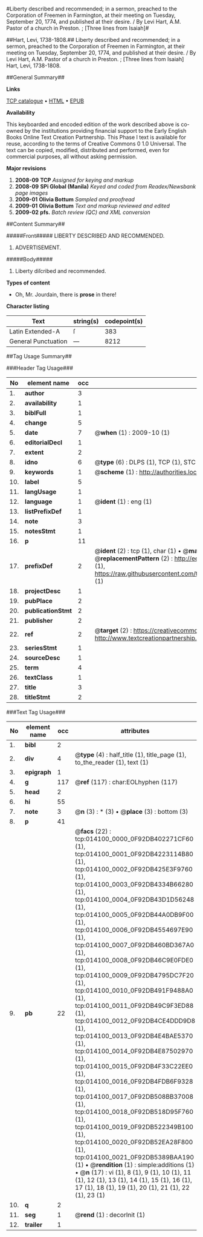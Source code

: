 #Liberty described and recommended; in a sermon, preached to the Corporation of Freemen in Farmington, at their meeting on Tuesday, September 20, 1774, and published at their desire. / By Levi Hart, A.M. Pastor of a church in Preston. ; [Three lines from Isaiah]#

##Hart, Levi, 1738-1808.##
Liberty described and recommended; in a sermon, preached to the Corporation of Freemen in Farmington, at their meeting on Tuesday, September 20, 1774, and published at their desire. / By Levi Hart, A.M. Pastor of a church in Preston. ; [Three lines from Isaiah]
Hart, Levi, 1738-1808.

##General Summary##

**Links**

[TCP catalogue](http://www.ota.ox.ac.uk/tcp/)  • 
[HTML](http://tei.it.ox.ac.uk/tcp/Texts-HTML/free/N11/N11133.html)  • 
[EPUB](http://tei.it.ox.ac.uk/tcp/Texts-EPUB/free/N11/N11133.epub)

**Availability**

This keyboarded and encoded edition of the
	       work described above is co-owned by the institutions
	       providing financial support to the Early English Books
	       Online Text Creation Partnership. This Phase I text is
	       available for reuse, according to the terms of Creative
	       Commons 0 1.0 Universal. The text can be copied,
	       modified, distributed and performed, even for
	       commercial purposes, all without asking permission.

**Major revisions**

1. __2008-09__ __TCP__ *Assigned for keying and markup*
1. __2008-09__ __SPi Global (Manila)__ *Keyed and coded from Readex/Newsbank page images*
1. __2009-01__ __Olivia Bottum__ *Sampled and proofread*
1. __2009-01__ __Olivia Bottum__ *Text and markup reviewed and edited*
1. __2009-02__ __pfs.__ *Batch review (QC) and XML conversion*

##Content Summary##

#####Front#####
LIBERTY DESCRIBED AND RECOMMENDED.
1. ADVERTISEMENT.

#####Body#####

1. Liberty diſcribed and recommended.

**Types of content**

  * Oh, Mr. Jourdain, there is **prose** in there!

**Character listing**


|Text|string(s)|codepoint(s)|
|---|---|---|
|Latin Extended-A|ſ|383|
|General Punctuation|—|8212|

##Tag Usage Summary##

###Header Tag Usage###

|No|element name|occ|attributes|
|---|---|---|---|
|1.|__author__|3||
|2.|__availability__|1||
|3.|__biblFull__|1||
|4.|__change__|5||
|5.|__date__|7| @__when__ (1) : 2009-10 (1)|
|6.|__editorialDecl__|1||
|7.|__extent__|2||
|8.|__idno__|6| @__type__ (6) : DLPS (1), TCP (1), STC (1), NOTIS (1), IMAGE-SET (1), EVANS-CITATION (1)|
|9.|__keywords__|1| @__scheme__ (1) : http://authorities.loc.gov/ (1)|
|10.|__label__|5||
|11.|__langUsage__|1||
|12.|__language__|1| @__ident__ (1) : eng (1)|
|13.|__listPrefixDef__|1||
|14.|__note__|3||
|15.|__notesStmt__|1||
|16.|__p__|11||
|17.|__prefixDef__|2| @__ident__ (2) : tcp (1), char (1)  •  @__matchPattern__ (2) : ([0-9\-]+):([0-9IVX]+) (1), (.+) (1)  •  @__replacementPattern__ (2) : http://eebo.chadwyck.com/downloadtiff?vid=$1&page=$2 (1), https://raw.githubusercontent.com/textcreationpartnership/Texts/master/tcpchars.xml#$1 (1)|
|18.|__projectDesc__|1||
|19.|__pubPlace__|2||
|20.|__publicationStmt__|2||
|21.|__publisher__|2||
|22.|__ref__|2| @__target__ (2) : https://creativecommons.org/publicdomain/zero/1.0/ (1), http://www.textcreationpartnership.org/docs/. (1)|
|23.|__seriesStmt__|1||
|24.|__sourceDesc__|1||
|25.|__term__|4||
|26.|__textClass__|1||
|27.|__title__|3||
|28.|__titleStmt__|2||


###Text Tag Usage###

|No|element name|occ|attributes|
|---|---|---|---|
|1.|__bibl__|2||
|2.|__div__|4| @__type__ (4) : half_title (1), title_page (1), to_the_reader (1), text (1)|
|3.|__epigraph__|1||
|4.|__g__|117| @__ref__ (117) : char:EOLhyphen (117)|
|5.|__head__|2||
|6.|__hi__|55||
|7.|__note__|3| @__n__ (3) : * (3)  •  @__place__ (3) : bottom (3)|
|8.|__p__|41||
|9.|__pb__|22| @__facs__ (22) : tcp:014100_0000_0F92DB402271CF60 (1), tcp:014100_0001_0F92DB4223114B80 (1), tcp:014100_0002_0F92DB425E3F9760 (1), tcp:014100_0003_0F92DB4334B66280 (1), tcp:014100_0004_0F92DB43D1D56248 (1), tcp:014100_0005_0F92DB44A0DB9F00 (1), tcp:014100_0006_0F92DB4554697E90 (1), tcp:014100_0007_0F92DB460BD367A0 (1), tcp:014100_0008_0F92DB46C9E0FDE0 (1), tcp:014100_0009_0F92DB4795DC7F20 (1), tcp:014100_0010_0F92DB491F9488A0 (1), tcp:014100_0011_0F92DB49C9F3ED88 (1), tcp:014100_0012_0F92DB4CE4DDD9D8 (1), tcp:014100_0013_0F92DB4E4BAE5370 (1), tcp:014100_0014_0F92DB4E87502970 (1), tcp:014100_0015_0F92DB4F33C22EE0 (1), tcp:014100_0016_0F92DB4FDB6F9328 (1), tcp:014100_0017_0F92DB508BB37008 (1), tcp:014100_0018_0F92DB518D95F760 (1), tcp:014100_0019_0F92DB522349B100 (1), tcp:014100_0020_0F92DB52EA28F800 (1), tcp:014100_0021_0F92DB5389BAA190 (1)  •  @__rendition__ (1) : simple:additions (1)  •  @__n__ (17) : vi (1), 8 (1), 9 (1), 10 (1), 11 (1), 12 (1), 13 (1), 14 (1), 15 (1), 16 (1), 17 (1), 18 (1), 19 (1), 20 (1), 21 (1), 22 (1), 23 (1)|
|10.|__q__|2||
|11.|__seg__|1| @__rend__ (1) : decorInit (1)|
|12.|__trailer__|1||
